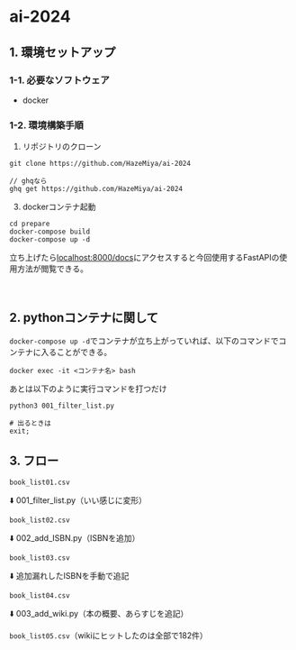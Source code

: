 # ai-2024

## 1. 環境セットアップ
### 1-1. 必要なソフトウェア
- docker

### 1-2. 環境構築手順
1. リポジトリのクローン
```
git clone https://github.com/HazeMiya/ai-2024

// ghqなら
ghq get https://github.com/HazeMiya/ai-2024
```

3. dockerコンテナ起動
```
cd prepare
docker-compose build
docker-compose up -d
```

立ち上げたら[localhost:8000/docs](http://localhost:8000/docs)にアクセスすると今回使用するFastAPIの使用方法が閲覧できる。

<br>

## 2. pythonコンテナに関して
`docker-compose up -d`でコンテナが立ち上がっていれば、以下のコマンドでコンテナに入ることができる。
```
docker exec -it <コンテナ名> bash
```

あとは以下のように実行コマンドを打つだけ
```
python3 001_filter_list.py

# 出るときは
exit;
```

## 3. フロー
`book_list01.csv`

⬇️ 001_filter_list.py（いい感じに変形）

`book_list02.csv`

⬇️ 002_add_ISBN.py（ISBNを追加）

`book_list03.csv`

⬇️ 追加漏れしたISBNを手動で追記

`book_list04.csv`

⬇️ 003_add_wiki.py（本の概要、あらすじを追記）

`book_list05.csv`（wikiにヒットしたのは全部で182件）
